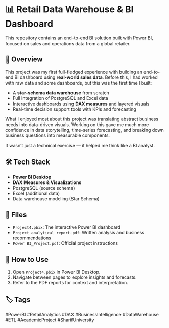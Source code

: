 # 📊 Retail Data Warehouse & BI Dashboard

This repository contains an end-to-end BI solution built with Power BI, focused on sales and operations data from a global retailer.

## 🧠 Overview

This project was my first full-fledged experience with building an end-to-end BI dashboard using **real-world sales data**. Before this, I had worked with raw data and some dashboards, but this was the first time I built:

- A **star-schema data warehouse** from scratch
- Full integration of PostgreSQL and Excel data
- Interactive dashboards using **DAX measures** and layered visuals
- Real-time decision support tools with KPIs and forecasting

What I enjoyed most about this project was translating abstract business needs into data-driven visuals. Working on this gave me much more confidence in data storytelling, time-series forecasting, and breaking down business questions into measurable components.

It wasn’t just a technical exercise — it helped me think like a BI analyst.


## 🛠 Tech Stack

- **Power BI Desktop**
- **DAX Measures & Visualizations**
- PostgreSQL (source schema)
- Excel (additional data)
- Data warehouse modeling (Star Schema)

## 📂 Files

- `Project4.pbix`: The interactive Power BI dashboard
- `Project analytical report.pdf`: Written analysis and business recommendations
- `Power BI_Project.pdf`: Official project instructions

## 🚀 How to Use

1. Open `Project4.pbix` in Power BI Desktop.
2. Navigate between pages to explore insights and forecasts.
3. Refer to the PDF reports for context and interpretation.

## 🏷 Tags

#PowerBI #RetailAnalytics #DAX #BusinessIntelligence #DataWarehouse #ETL #AcademicProject #SharifUniversity
